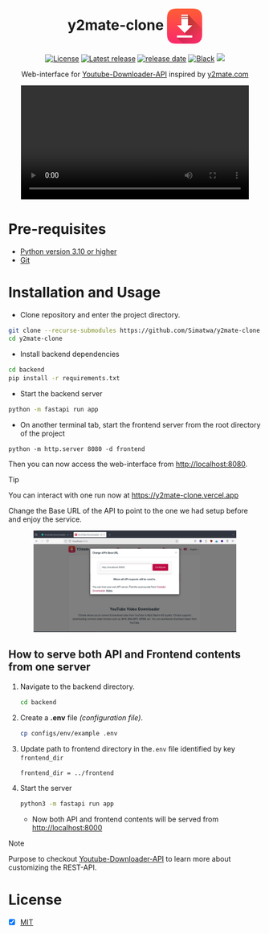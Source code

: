 <h1 align="center">y2mate-clone <img align="center" src="frontend/images/logo.png" width="70px"></h1>

<p align="center">
<a href="LICENSE"><img alt="License" src="https://img.shields.io/static/v1?logo=license&color=Blue&message=MIT&label=License"/></a>
<a href="https://github.com/Simatwa/y2mate-clone/releases"><img src="https://img.shields.io/github/v/release/Simatwa/y2mate-clone?label=Release&logo=github" alt="Latest release"></img></a>
<a href="https://github.com/Simatwa/y2mate-clone/releases"><img src="https://img.shields.io/github/release-date/Simatwa/y2mate-clone?label=Release date&logo=github" alt="release date"></img></a>
<a href="https://github.com/psf/black"><img alt="Black" src="https://img.shields.io/badge/code%20style-black-000000.svg"/></a>
<a href="https://hits.seeyoufarm.com"><img src="https://hits.seeyoufarm.com/api/count/incr/badge.svg?url=https%3A%2F%2Fgithub.com/Simatwa/y2mate-clone"/></a>
</p>

<p align="center">
Web-interface for <a href="https://github.com/Simatwa/youtube-downloader-api">Youtube-Downloader-API</a> inspired by <a href="https://y2mate.com">y2mate.com</a>
</p>

<p align="center">
<video width="90%" height="auto" controls>
  <source src="assets/hosted-demo.mp4" type="video/mp4">
  Your browser does not support the video tag.
</video>
</p>

# Pre-requisites

- [Python version 3.10 or higher](https://python.org)
- [Git](https://git-scm.com/)

# Installation and Usage

- Clone repository and enter the project directory.

```sh
git clone --recurse-submodules https://github.com/Simatwa/y2mate-clone.git
cd y2mate-clone
```

- Install backend dependencies

```sh
cd backend
pip install -r requirements.txt
```

- Start the backend server

```sh
python -m fastapi run app
```

- On another terminal tab, start the frontend server from the root directory of the project

```
python -m http.server 8080 -d frontend
```

Then you can now access the web-interface from <http://localhost:8080>.

> [!TIP]
> You can interact with one run now at <https://y2mate-clone.vercel.app>

Change the Base URL of the API to point to the one we had setup before and enjoy the service.


<p align="center">
<img src="assets/setup-api-base-url.jpg" width="80%">
</p>

## How to serve both API and Frontend contents from one server

1. Navigate to the backend directory.

    ```sh
    cd backend
    ```

2. Create a **.env** file *(configuration file)*.

    ```sh
    cp configs/env/example .env
    ```

3. Update path to frontend directory in the`.env` file identified by key `frontend_dir`

    ```sh
    frontend_dir = ../frontend
    ```

4. Start the server

    ```sh
    python3 -m fastapi run app
    ```

    - Now both API and frontend contents will be served from <http://localhost:8000>

> [!NOTE]
> Purpose to checkout [Youtube-Downloader-API](https://github.com/Simatwa/youtube-downloader-api) to learn more about customizing the REST-API.

# License

- [x] [MIT](LICENSE)
